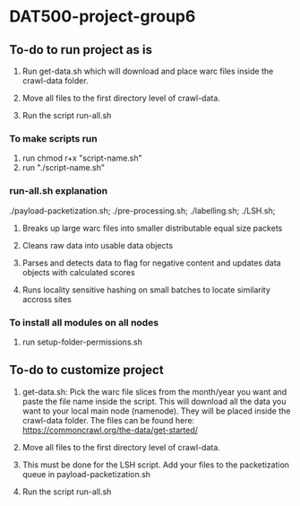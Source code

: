 # DAT500-project-group6


## To-do to run project as is

1. Run get-data.sh which will download and place warc files inside the crawl-data folder.

2. Move all files to the first directory level of crawl-data.

4. Run the script run-all.sh

### To make scripts run

1. run chmod r+x "script-name.sh"
2. run "./script-name.sh"

### run-all.sh explanation

./payload-packetization.sh;
./pre-processing.sh;
./labelling.sh;
./LSH.sh;

1. Breaks up large warc files into smaller distributable equal size packets

2. Cleans raw data into usable data objects

3. Parses and detects data to flag for negative content and updates data objects with calculated scores

4. Runs locality sensitive hashing on small batches to locate similarity accross sites

### To install all modules on all nodes
1. run setup-folder-permissions.sh

## To-do to customize project

1. get-data.sh: Pick the warc file slices from the month/year you want and paste the file name inside the script. This will download all the data you want to your local main node (namenode). They will be placed inside the crawl-data folder. The files can be found here: https://commoncrawl.org/the-data/get-started/

2. Move all files to the first directory level of crawl-data.

3. This must be done for the LSH script. Add your files to the packetization queue in payload-packetization.sh

4. Run the script run-all.sh





